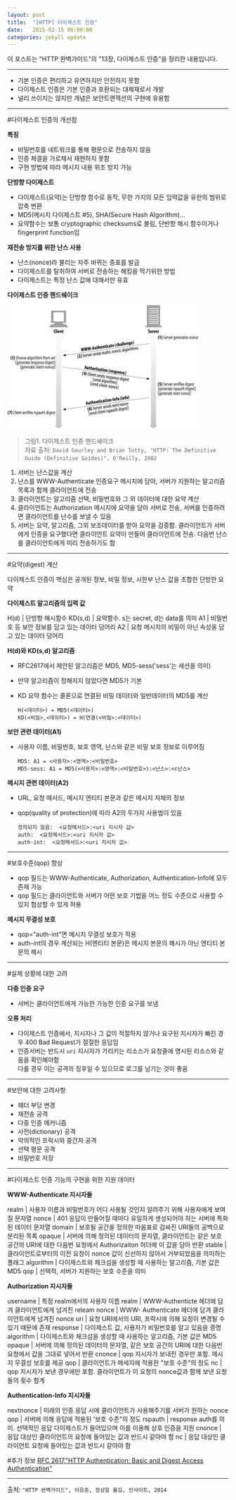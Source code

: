 ```yaml
---
layout: post
title:  "[HTTP] 다이제스트 인증"
date:   2015-02-15 00:00:00
categories: jekyll update
---
```


이 포스트는 "HTTP 완벽가이드"의 "13장, 다이제스트 인증"을 정리한 내용입니다.

---

- 기본 인증은 편리하고 유연하지만 안전하지 못함
- 다이제스트 인증은 기본 인증과 호환되는 대체재로서 개발
- 널리 쓰이지는 않지만 개념은 보안트랜잭션의 구현에 유용함

---

#다이제스트 인증의 개선점

**특징**  

- 비밀번호를 네트워크를 통해 평문으로 전송하지 않음
- 인증 체결을 가로채서 재현하지 못함
- 구현 방법에 따라 메시지 내용 위조 방지 가능

**단방향 다이제스트**  

- 다이제스트(요약)는 단방향 함수로 동작, 무한 가지의 모든 입력값을 유한의 범위로 압축 변환
- MD5(메시지 다이제스트 #5), SHA(Secure Hash Algorithm)...
- 요약함수는 보통 cryptographic checksums로 불림, 단반향 해시 함수이거나 fingerprint function임

**재전송 방지를 위한 난스 사용**

- 난스(nonce)라 불리는 자주 바뀌는 증표를 발급
- 다이제스트를 탈취하여 서버로 전송하는 해킹을 막기위한 방법
- 다이제스트는 특정 난스 값에 대해서만 유효

**다이제스트 인증 핸드쉐이크**  

![](/images/digest-auth/digest-auth1.gif)
  
> 그림1. 다이제스트 인증 핸드셰이크  
> 자료 출처: `David Gourley and Brian Totty, "HTTP: The Definitive Guide (Definitive Guides)", O'Reilly, 2002`  
  
1. 서버는 난스값을 계산
2. 난스를 WWW-Authenticate 인증요구 메시지에 담아, 서버가 지원하는 알고리즘 목록과 함께 클라이언트에 전송
3. 클라이언트는 알고리즘 선택, 비밀번호와 그 외 데이터에 대한 요약 계산
4. 클라이언트는 Authorization 메시지에 요약을 담아 서버로 전송, 서버를 인증하려면 클라이언트를 난수를 보낼 수 있음
5. 서버는 요약, 알고리즘, 그외 보조데이터를 받아 요약을 검증함. 클라이언트가 서버에게 인증을 요구했다면 클라이언트 요약이 만들어 클라이언트에 전송. 다음번 난스를 클라이언트에게 미리 전송하기도 함


---

#요약(digest) 계산

다이제스트 인증이 핵심은 공개된 정보, 비밀 정보, 시한부 난스 값을 조합한 단방한 요약

**다이제스트 알고리즘의 입력 값**  

H(d) | 단방향 해시함수
KD(s,d) | 요약함수. s는 secret, d는 data를 의미
A1 | 비밀번호 등 보안 정보를 담고 있는 데이터 덩어리
A2 | 요청 메시지의 비밀이 아닌 속성을 담고 있는 데이터 덩어리

**H(d)와 KD(s,d) 알고리즘**

- RFC2617에서 제안된 알고리즘은 MD5, MD5-sess('sess'는 세션을 의미)   
- 만약 알고리즘이 정해지지 않았다면 MD5가 기본  
- KD 요약 함수는 콜론으로 연결된 비밀 데이터와 일반데이터의 MD5를 계산

      H(<데이터>) = MD5(<데이터>)  
      KD(<비밀>,<데이터>) = H(연결(<비밀>:<데이터>)

**보안 관련 데이터(A1)**

- 사용자 이름, 비밀번호, 보호 영역, 난스와 같은 비밀 보호 정보로 이루어짐

      MD5: A1 = <사용자>:<영역>:<비밀번호>
      MD5-sess: A1 = MD5(<사용자>:<영역>:<비밀번호>):<난스>:<c난스>


**메시지 관련 데이터(A2)**

- URL, 요청 메서드, 메시지 엔티티 본문과 같은 메시지 자체의 정보
- qop(quality of protection)에 따라 A2의 두가지 사용법이 있음


      정의되지 않음:  <요청메서드>:<uri 지시자 값>
      auth:  <요청메서드>:<uri 지시자 값>
      auth-int:  <요청메서드>:<uri 지시자 값>

---

#보호수준(qop) 향상

- qop 필드는 WWW-Authenticate, Authorization, Authentication-Info에 모두 존재 가능
- qop 필드는 클라이언트와 서버가 어떤 보호 기법을 어느 정도 수준으로 사용할 수 있지 협상할 수 있게 허용

**메시지 무결성 보호**

- qop="auth-int"면 메시지 무결성 보호가 적용
- auth-int의 경우 계산되는 H(엔티티 본문)은 메시지 본문의 해시가 아닌 엔티티 본문의 해시


---

#실제 상황에 대한 고려

**다중 인증 요구**

- 서버는 클라이언트에게 가능한 가능한 인증 요구를 보냄

**오류 처리**
  
- 다이제스트 인증에서, 지시자나 그 값이 적절하지 않거나 요구된 지시자가 빠진 경우 400 Bad Request가 절절한 응답임
- 인증서버는 반드시 `uri` 지시자가 가리키는 리소스가 요청줄에 명시된 리소스와 같음을 확인해야함  
다를 경우 이는 공격의 징후일 수 있으므로 로그를 남기는 것이 좋음


---

#보안에 대한 고려사항

- 헤더 부당 변경  
- 재전송 공격  
- 다중 인증 메커니즘  
- 사전(dictionary) 공격  
- 악의적인 프락시와 중간자 공격    
- 선택 평문 공격  
- 비밀번호 저장   

---

#다이제스트 인증 기능의 구현을 위한 지원 데이터

**WWW-Authenticate 지시자들**

realm | 사용자 이름과 비밀번호가 어디 사용될 것인지 알려주기 위해 사용자에게 보여질 문자열
nonce | 401 응답이 만들어질 때마다 유일하게 생성되어야 하는 서버에 특화된 데이터 문자열
domain | 보호될 공간을 정의한 따옴표로 감싸진 URI들의 공백으로 분리된 목록
opaque | 서버에 의해 정의된 데이터의 문자열, 클라이언트는 같은 보호 공간의 URI에 대한 다음번 요청에서 Authorizaiton 허더에 이 값을 담아 반환
stable | 클라이언트로부터의 이전 요청이 nonce 값이 신선하지 않아서 거부되었음을 의미하는 플래그
algorithm | 다이제스트와 체크섬을 생성할 때 사용하는 알고리즘, 기본 값은 MD5
qop | 선택적, 서버가 지원하는 보호 수준을 의미

**Authorization 지시자들**

username | 특정 realm에서의 사용자 이름
realm | WWW-Authenticte 헤더에 담겨 클라이언트에게 넘겨진 releam
nonce | WWW- Authenticate 헤더에 담겨 클라이언트에게 넘겨진 nonce
uri | 요청 URI에서의 URI, 프락시에 의해 요청이 변경될 수 있기 때문에 존재
response | 다이제스트 값, 사용자가 비밀번호를 알고 있음을 증명
algorithm | 다이제스트와 체크섬을 생성할 때 사용하는 알고리즘, 기본 값은 MD5
opaque | 서버에 의해 정의된 데이터의 문자열, 같은 보호 공간의 URI에 대한 다음번 요청에서 값을 그대로 넣어서 반환
cnonce | qop 지시자가 보내진 경우만 포함.  메시지 무결성 보호를 제공
qop | 클라이언트가 메세지에 적용한 "보호 수준"의 정도
nc | qop 지시자가 보낸 경우에만 포함. 클라이언트가 이 요청의 nonce값과 함께 보낸 요청들의 횟수 합계

**Authentication-Info 지시자들**

nextnonce | 미래의 인증 응답 시에 클라이언트가 사용해주기를 서버가 원하는 nonce
qop | 서버에 의해 응답에 적용된 '보호 수준"의 정도
rspauth | response auth를 의미. 선택적인 응답 다이제스트가 들어있으며 이를 이용해 상호 인증을 지원
cnonce | 응답 대상인 클라이언트의 요청에 들어있는 값과 반드시 같아야 함
nc | 응답 대상인 클라이언트 요청에 들어있는 값과 반드시 같아야 함




#추가 정보
[RFC 2617,"HTTP Authentication: Basic and Digest Access Authentication"](http://www.ietf.org/rfc/rfc2617.txt)
 
--- 

출처: `"HTTP 완벽가이드", 이응준, 정상일 옮김, 인사이트, 2014` 